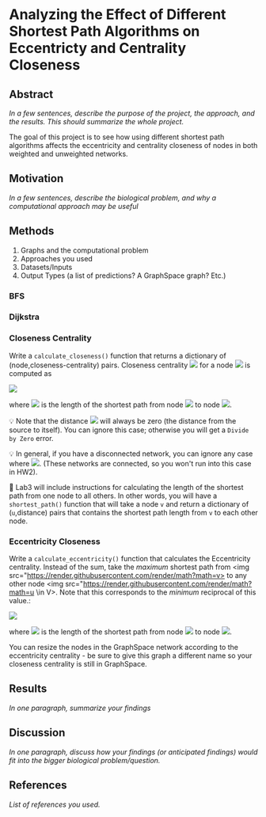 # Analyzing the Effect of Different Shortest Path Algorithms on Eccentricty and Centrality Closeness 

## Abstract
_In a few sentences, describe the purpose of the project, the approach, and the results. This should summarize the whole project._

The goal of this project is to see how using different shortest path algorithms affects the eccentricity and centrality closeness of nodes in both weighted and unweighted networks. 

## Motivation 

_In a few sentences, describe the biological problem, and why a computational approach may be useful_

## Methods 

1. Graphs and the computational problem
2. Approaches you used
3. Datasets/Inputs
4. Output Types (a list of predictions? A GraphSpace graph? Etc.)

### BFS

### Dijkstra

### Closeness Centrality 

Write a `calculate_closeness()` function that returns a dictionary of (node,closeness-centrality) pairs.  Closeness centrality <img src="https://render.githubusercontent.com/render/math?math=C(v)"> for a node <img src="https://render.githubusercontent.com/render/math?math=v \in V"> is computed as

<img src="https://render.githubusercontent.com/render/math?math=\Large C(v) = \sum_{u \in V} \frac{1}{\delta_{uv}}">

where <img src="https://render.githubusercontent.com/render/math?math=\delta_{uv}"> is the length of the shortest path from node <img src="https://render.githubusercontent.com/render/math?math=u"> to node <img src="https://render.githubusercontent.com/render/math?math=v">.

:bulb: Note that the distance <img src="https://render.githubusercontent.com/render/math?math=\delta_{vv}=0"> will always be zero (the distance from the source to itself).  You can ignore this case; otherwise you will get a `Divide by Zero` error.

:bulb: In general, if you have a disconnected network, you can ignore any case where <img src="https://render.githubusercontent.com/render/math?math=\delta_{uv}=\infty">. (These networks are connected, so you won't run into this case in HW2).

:hammer: Lab3 will include instructions for calculating the length of the shortest path from one node to all others. In other words, you will have a `shortest_path()` function that will take a node `v` and return a dictionary of (`u`,distance) pairs that contains the shortest path length from `v` to each other node.

### Eccentricity Closeness
Write a `calculate_eccentricity()` function that calculates the Eccentricity centrality. Instead of the sum, take the _maximum_ shortest path from <img src="https://render.githubusercontent.com/render/math?math=v> to any other node <img src="https://render.githubusercontent.com/render/math?math=u \in V>. Note that this corresponds to the _minimum_ reciprocal of this value.:

<img src="https://render.githubusercontent.com/render/math?math=\Large C_{ecc}(v) = \min_{u \in V} \frac{1}{\delta_{uv}}">

where <img src="https://render.githubusercontent.com/render/math?math=\delta_{uv}"> is the length of the shortest path from node <img src="https://render.githubusercontent.com/render/math?math=u"> to node <img src="https://render.githubusercontent.com/render/math?math=v">.

You can resize the nodes in the GraphSpace network according to the eccentricity centrality - be sure to give this graph a different name so your closeness centrality is still in GraphSpace.

## Results

_In one paragraph, summarize your findings_

## Discussion

_In one paragraph, discuss how your findings (or anticipated findings) would fit into the bigger biological problem/question._

## References 

_List of references you used._
